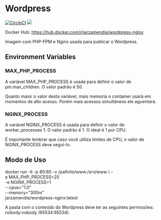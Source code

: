 # Wordpress

[![CircleCI](https://circleci.com/gh/Jarzamendia/wordpress.svg?style=svg)](https://circleci.com/gh/Jarzamendia/wordpress)
[![](https://images.microbadger.com/badges/version/jarzamendia/wordpress-nginx.svg)](https://microbadger.com/images/jarzamendia/wordpress-nginx "Get your own version badge on microbadger.com")

Docker Hub: https://hub.docker.com/r/jarzamendia/wordpress-nginx

Imagem com PHP-FPM e Nginx usada para publicar o Wordpress.

## Environment Variables

### MAX_PHP_PROCESS

A variável MAX_PHP_PROCESS é usada para definir o valor de pm.max_children. O valor padrão é 50.

Quanto maior o valor desta variável, mais memoria o container usará em momentos de alto acesso. Porém mais acessos simultâneos ele aguentará.

### NGINX_PROCESS

A variável NGINX_PROCESS é usada para definir o valor de worker_processes 1. O valor padrão é 1. O ideal é 1 por CPU.

É importante lembrar que caso você utiliza limites de CPU, o valor de NGINX_PROCESS deve segui-lo.

## Modo de Uso

docker run -it -p 80:80 -v /path/to/www:/srv/www \ 
                        -e MAX_PHP_PROCESS=25 \
                        -e NGINX_PROCESS=1 \
                        --cpus="1.0" \
                        --memory="300m" \
                        jarzamendia/wordpress-nginx:latest

A pasta com o conteúdo do Wordpress deve ter as seguintes permissões: nobody:nobody (65534:65534).